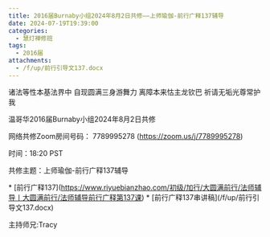 ```yaml
---
title: 2016届Burnaby小组2024年8月2日共修——上师瑜伽-前行广释137辅导
date: 2024-07-19T19:39:00
categories:
  - 慧灯禅修班
tags:
  - 2016届
attachments:
  - /f/up/前行引导文137.docx
---
```

诸法等性本基法界中 自现圆满三身游舞力 离障本来怙主龙钦巴 祈请无垢光尊常护我



温哥华2016届Burnaby小组2024年8月2日共修



网络共修Zoom房间号码： 7789995278 (<https://zoom.us/j/7789995278>)



时间：18:20 PST



共修主题：上师瑜伽-前行广释137辅导

\* \[前行广释137](https://www.riyuebianzhao.com/初级/加行/大圆满前行/法师辅导丨大圆满前行/法师辅导前行广释第137课)
\* \[前行广释137串讲稿](/f/up/前行引导文137.docx)



主持师兄:Tracy
